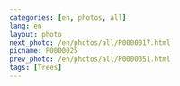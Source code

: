 ```yaml
---
categories: [en, photos, all]
lang: en
layout: photo
next_photo: /en/photos/all/P0000017.html
picname: P0000025
prev_photo: /en/photos/all/P0000051.html
tags: [Trees]
---
```

